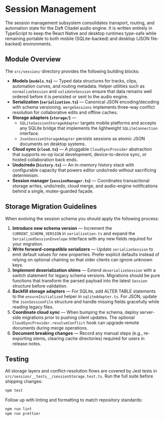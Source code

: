 # Session Management

The session management subsystem consolidates transport, routing, and automation
state for the Daft Citadel audio engine. It is written entirely in TypeScript to
keep the React Native and desktop runtimes type-safe while remaining portable to
both mobile (SQLite-backed) and desktop (JSON file-backed) environments.

## Module Overview

The `src/session/` directory provides the following building blocks:

- **Models (`models.ts`)** — Typed data structures for tracks, clips, automation
  curves, and routing metadata. Helper utilities such as
  `normalizeSession` and `validateSession` ensure that data remains well ordered
  before it is persisted or sent to the audio engine.
- **Serialization (`serialization.ts`)** — Canonical JSON encoding/decoding with
  schema versioning. `mergeSessions` implements three-way conflict resolution
  for collaborative edits and offline caches.
- **Storage adapters (`storage/`)** —
  - `SQLiteSessionStorageAdapter` targets mobile platforms and accepts any
    SQLite bridge that implements the lightweight `SQLiteConnection` interface.
  - `JsonSessionStorageAdapter` persists sessions as atomic JSON documents on
    desktop systems.
- **Cloud sync (`cloud.ts`)** — A pluggable `CloudSyncProvider` abstraction that
  supports no-op local development, device-to-device sync, or hosted
  collaboration back ends.
- **Undo/redo (`history.ts`)** — An in-memory history stack with configurable
  capacity that powers editor undo/redo without sacrificing determinism.
- **Session manager (`sessionManager.ts`)** — Coordinates transactional storage
  writes, undo/redo, cloud merge, and audio-engine notifications behind a
  single, mutex-guarded façade.

## Storage Migration Guidelines

When evolving the session schema you should apply the following process:

1. **Introduce new schema version** — Increment the `CURRENT_SCHEMA_VERSION` in
   `serialization.ts` and expand the `SerializedSessionEnvelope` interface with
   any new fields required for your migration.
2. **Write forward-compatible serializers** — Update `serializeSession` to emit
   default values for new properties. Prefer explicit defaults instead of
   relying on optional chaining so that older clients can ignore unknown keys.
3. **Implement deserialization shims** — Extend `deserializeSession` with a
   switch statement for legacy schema versions. Migrations should be pure
   functions that transform the parsed payload into the latest `Session`
   structure before validation.
4. **Backfill storage adapters** — For SQLite, add ALTER TABLE statements to the
   `ensureInitialized` helper in `sqliteAdapter.ts`. For JSON, update the
   `JsonSessionFile` structure and handle missing fields gracefully while
   reading legacy files.
5. **Coordinate cloud sync** — When bumping the schema, deploy server-side
   migrations prior to pushing client updates. The optional
   `CloudSyncProvider.resolveConflict` hook can upgrade remote documents during
   merge operations.
6. **Document breaking changes** — Record any manual steps (e.g., re-exporting
   stems, clearing cache directories) required for users in release notes.

## Testing

All storage layers and conflict-resolution flows are covered by Jest tests in
`src/session/__tests__/sessionStorage.test.ts`. Run the full suite before
shipping changes:

```bash
npm test
```

Follow up with linting and formatting to match repository standards:

```bash
npm run lint
npm run prettier
```
